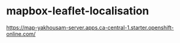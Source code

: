 # mapbox-leaflet-localisation
https://map-yakhousam-server.apps.ca-central-1.starter.openshift-online.com/

